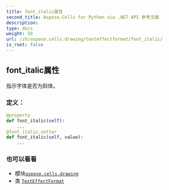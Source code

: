 ```yaml
---
title: font_italic属性
second_title: Aspose.Cells for Python via .NET API 参考文献
description:
type: docs
weight: 50
url: /zh/aspose.cells.drawing/texteffectformat/font_italic/
is_root: false
---
```

## font_italic属性

指示字体是否为斜体。
### 定义：
```python
@property
def font_italic(self):
    ...
@font_italic.setter
def font_italic(self, value):
    ...
```

### 也可以看看
* 模块[`aspose.cells.drawing`](../../)
* 类 [`TextEffectFormat`](/cells/python-net/zh/aspose.cells.drawing/texteffectformat)
